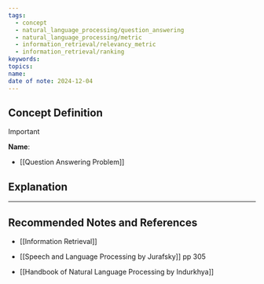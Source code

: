 ```yaml
---
tags:
  - concept
  - natural_language_processing/question_answering
  - natural_language_processing/metric
  - information_retrieval/relevancy_metric
  - information_retrieval/ranking
keywords: 
topics: 
name: 
date of note: 2024-12-04
---
```


## Concept Definition

>[!important]
>**Name**: 


- [[Question Answering Problem]]


## Explanation





-----------
##  Recommended Notes and References

- [[Information Retrieval]]

- [[Speech and Language Processing by Jurafsky]] pp 305
- [[Handbook of Natural Language Processing by Indurkhya]]